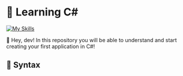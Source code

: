 # 📖 Learning C#
[![My Skills](https://skillicons.dev/icons?i=cs)](https://skillicons.dev) 

👋 Hey, dev! In this repository you will be able to understand and start creating your first application in C#!
## 📝 Syntax


